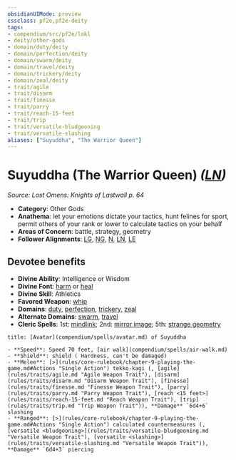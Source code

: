 ```yaml
---
obsidianUIMode: preview
cssclass: pf2e,pf2e-deity
tags:
- compendium/src/pf2e/lokl
- deity/other-gods
- domain/duty/deity
- domain/perfection/deity
- domain/swarm/deity
- domain/travel/deity
- domain/trickery/deity
- domain/zeal/deity
- trait/agile
- trait/disarm
- trait/finesse
- trait/parry
- trait/reach-15-feet
- trait/trip
- trait/versatile-bludgeoning
- trait/versatile-slashing
aliases: ["Suyuddha", "The Warrior Queen"]
---
```

# Suyuddha (The Warrior Queen) *([LN](rules/traits/ln-b1.md "Lawful Neutral Alignment Trait"))*  
*Source: Lost Omens: Knights of Lastwall p. 64*  

- **Category**: Other Gods
- **Anathema**: let your emotions dictate your tactics, hunt felines for sport, permit others of your rank or lower to calculate tactics on your behalf
- **Areas of Concern**: battle, strategy, geometry
- **Follower Alignments**: [LG](rules/traits/lg-b1.md "Lawful Good Alignment Trait"), [NG](rules/traits/ng-b1.md "Neutral Good Alignment Trait"), [N](rules/traits/n-b1.md "Neutral Alignment Trait"), [LN](rules/traits/ln-b1.md "Lawful Neutral Alignment Trait"), [LE](rules/traits/le-b1.md "Lawful Evil Alignment Trait")

## Devotee benefits

- **Divine Ability**: Intelligence or Wisdom
- **Divine Font**: [harm](compendium/spells/harm.md) or [heal](compendium/spells/heal.md)
- **Divine Skill**: Athletics
- **Favored Weapon**: [whip](compendium/equipment/items/whip.md)
- **Domains**: [duty](compendium/setting/domains.md#Duty), [perfection](compendium/setting/domains.md#Perfection), [trickery](compendium/setting/domains.md#Trickery), [zeal](compendium/setting/domains.md#Zeal)
- **Alternate Domains**: [swarm](compendium/setting/domains.md#Swarm), [travel](compendium/setting/domains.md#Travel)
- **Cleric Spells**: 1st: [mindlink](compendium/spells/mindlink.md); 2nd: [mirror image](compendium/spells/mirror-image.md); 5th: [strange geometry](compendium/spells/strange-geometry-apg.md)

```ad-embed-avatar
title: [Avatar](compendium/spells/avatar.md) of Suyuddha

- **Speed**: Speed 70 feet, [air walk](compendium/spells/air-walk.md)
- **Shield**: shield ( Hardness, can't be damaged)
- **Melee**: [>](rules/core-rulebook/chapter-9-playing-the-game.md#Actions "Single Action") tekko-kagi (, [agile](rules/traits/agile.md "Agile Weapon Trait"), [disarm](rules/traits/disarm.md "Disarm Weapon Trait"), [finesse](rules/traits/finesse.md "Finesse Weapon Trait"), [parry](rules/traits/parry.md "Parry Weapon Trait"), [reach <15 feet>](rules/traits/reach-15-feet.md "Reach Weapon Trait"), [trip](rules/traits/trip.md "Trip Weapon Trait")), **Damage** `6d4+6` slashing 
- **Ranged**: [>](rules/core-rulebook/chapter-9-playing-the-game.md#Actions "Single Action") calculated countermeasures (, [versatile <bludgeoning>](rules/traits/versatile-bludgeoning.md "Versatile Weapon Trait"), [versatile <slashing>](rules/traits/versatile-slashing.md "Versatile Weapon Trait")), **Damage** `6d4+3` piercing 
```